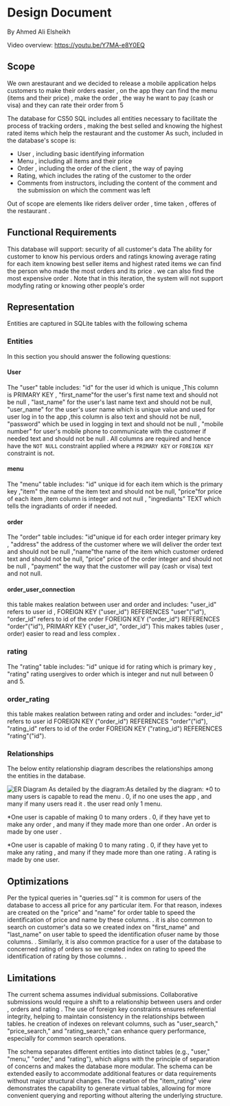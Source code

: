 # Design Document

By Ahmed Ali Elsheikh

Video overview: <https://youtu.be/Y7MA-e8Y0EQ>

## Scope

We own arestaurant and we decided to release a mobile application helps customers to make their orders easier , on the app they can find the  menu (items and  their price) , make the order , the way he want to pay (cash or visa) and they can rate their order from 5

The database for CS50 SQL includes all entities necessary to facilitate the process of tracking orders , making the best selled and knowing the highest rated items which help the restaurant and the customer   As such, included in the database's scope is:

* User , including basic identifying information
* Menu , including all items and their price
* Order , including the order of the client , the way of paying
* Rating, which includes the rating of the customer to the order
* Comments from instructors, including the content of the comment and the submission on which the comment was left

Out of scope are elements like riders deliver order , time taken , offeres of the restaurant .
## Functional Requirements
This database will support:
security of all customer's data
The ability for customer to know his pervious orders and ratings
knowing average rating for each item
knowing best seller items and highest rated items
we can find the person who made the most orders and its price . we can also find the most expensive order .
Note that in this iteration, the system will not support modyfing rating or knowing other people's order

## Representation
Entities are captured in SQLite tables with the following schema

### Entities

In this section you should answer the following questions:
#### User
The "user" table includes:
    "id" for the user id which is unique ,This column is PRIMARY KEY  , "first_name"for the user's first name text and should not be null , "last_name" for the user's last name text and should not be null,
    "user_name" for the user's user  name which is unique value  and used for user log in to the app ,this column is also text and  should not be null, "password" which be used in logging in text and should not be null , "mobile number" for user's mobile phone  to communicate with the customer if needed text and should not be null .
    All columns are required and hence have the `NOT NULL` constraint applied where a `PRIMARY KEY` or `FOREIGN KEY` constraint is not.

#### menu
The "menu" table includes:
   "id" unique id for each item  which is the primary key ,"item" the name of the item  text and should not be null, "price"for price of each item  ,item column is integer and not null ,
    "ingrediants" TEXT which tells the ingradiants of order if needed.

#### order
The "order" table includes:
 "id"unique id for each order  integer primary key ,
    "address" the address of the customer where we will deliver the order text and should not be null ,"name"the name of the item which customer ordered text and should not be null,
    "price" price of the order  integer and should not be null , "payment" the way that the customer will pay (cash or visa) text and not null.

#### order_user_connection
this table makes realation between user and order and includes:
"user_id" refers to user id , FOREIGN KEY ("user_id") REFERENCES "user"("id"), "order_id" refers to id of the order FOREIGN KEY ("order_id") REFERENCES "order"("id"),
PRIMARY KEY ("user_id", "order_id")
This makes tables (user , order) easier to read and less complex .

### rating
The "rating" table includes:
   "id" unique id for rating which is primary key  , "rating" rating usergives to order which is integer and nut null between 0 and 5.

### order_rating
this table makes realation between rating  and order and includes:
"order_id" refers to user id    FOREIGN KEY ("order_id") REFERENCES "order"("id"), "rating_id" refers to id of the order FOREIGN KEY ("rating_id") REFERENCES "rating"("id").

### Relationships

The below entity relationship diagram describes the relationships among the entities in the database.

![ER Diagram](diagram.png)
As detailed by the diagram:As detailed by the diagram:
 *0 to many users  is capable to read the menu . 0, if no one uses the app , and many if many users read it  . the user read only 1 menu.

 *One user  is capable of making 0 to many orders . 0, if they have yet to make any order , and many if they made more than one order  . An order  is made by one user .

 *One user  is capable of making 0 to many rating . 0, if they have yet to make any rating , and many if they made more than one rating  . A rating   is made by one user.

## Optimizations
Per the typical queries in "queries.sql`" it is common for users of the database to access all price for any particular item. For that reason, indexes are created on the "price" and "name" for order table to speed the identification of price and name  by these columns.
.
it is also common to search on customer's data so we created index on  "first_name" and "last_name" on user table to speed the identification ofuser name  by those columns.
.
Similarly, it is also common practice for a user of the database to concerned rating of orders so we created index on rating  to speed the identification of rating by those columns.
.

## Limitations

The current schema assumes individual submissions. Collaborative submissions would require a shift to a relationship between users  and order , orders and rating .
The use of foreign key constraints ensures referential integrity, helping to maintain consistency in the relationships between tables.
he creation of indexes on relevant columns, such as "user_search," "price_search," and "rating_search," can enhance query performance, especially for common search operations.

The schema separates different entities into distinct tables (e.g., "user," "menu," "order," and "rating"), which aligns with the principle of separation of concerns and makes the database more modular.
The schema can be extended easily to accommodate additional features or data requirements without major structural changes.
The creation of the "item_rating" view demonstrates the capability to generate virtual tables, allowing for more convenient querying and reporting without altering the underlying structure.

